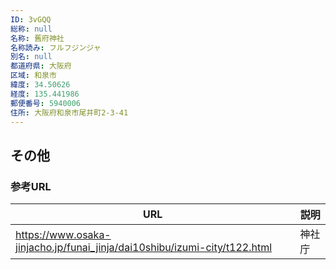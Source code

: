 ```yaml
---
ID: 3vGQQ
総称: null
名称: 舊府神社
名称読み: フルフジンジャ
別名: null
都道府県: 大阪府
区域: 和泉市
緯度: 34.50626
経度: 135.441986
郵便番号: 5940006
住所: 大阪府和泉市尾井町2-3-41
---
```


## その他

### 参考URL

| URL                                                                       | 説明   |
| ------------------------------------------------------------------------- | ------ |
| https://www.osaka-jinjacho.jp/funai_jinja/dai10shibu/izumi-city/t122.html | 神社庁 |
